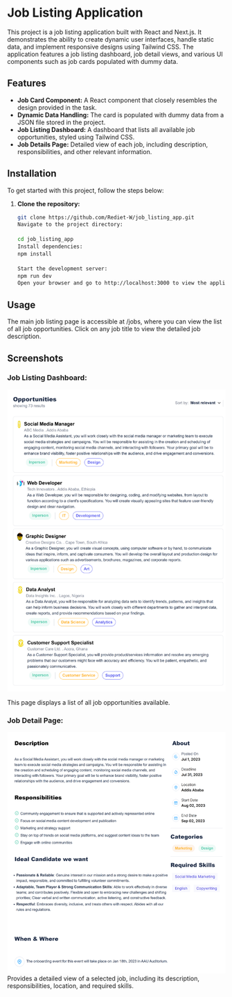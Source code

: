 # Job Listing Application

This project is a job listing application built with React and Next.js. It demonstrates the ability to create dynamic user interfaces, handle static data, and implement responsive designs using Tailwind CSS. The application features a job listing dashboard, job detail views, and various UI components such as job cards populated with dummy data.


## Features

- **Job Card Component:** A React component that closely resembles the design provided in the task.
- **Dynamic Data Handling:** The card is populated with dummy data from a JSON file stored in the project.
- **Job Listing Dashboard:** A dashboard that lists all available job opportunities, styled using Tailwind CSS.
- **Job Details Page:** Detailed view of each job, including description, responsibilities, and other relevant information.

## Installation

To get started with this project, follow the steps below:

1. **Clone the repository:**

   ```bash
   git clone https://github.com/Rediet-W/job_listing_app.git
   Navigate to the project directory:

   cd job_listing_app
   Install dependencies:
   npm install

   Start the development server:
   npm run dev
   Open your browser and go to http://localhost:3000 to view the application. 
   ```

## Usage
The main job listing page is accessible at /jobs, where you can view the list of all job opportunities.
Click on any job title to view the detailed job description.

## Screenshots

### Job Listing Dashboard:
![Screenshot](public/job_list2.png)

This page displays a list of all job opportunities available.
### Job Detail Page:

![Screenshot](public/jobs_detail.png)
Provides a detailed view of a selected job, including its description, responsibilities, location, and required skills.
